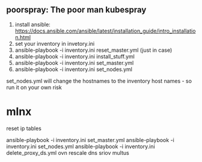 poorspray: The poor man kubespray
----------------------------------

1. install ansible: https://docs.ansible.com/ansible/latest/installation_guide/intro_installation.html
2. set your inventory in invetory.ini
3. ansible-playbook -i inventory.ini reset_master.yml (just in case)
4. ansible-playbook -i inventory.ini install_stuff.yml
5. ansible-playbook -i inventory.ini set_master.yml
6. ansible-playbook -i inventory.ini set_nodes.yml

set_nodes.yml will change the hostnames to the inventory host names - so run it on your own risk



mlnx
=====
reset ip tables

ansible-playbook -i inventory.ini set_master.yml
ansible-playbook -i inventory.ini set_nodes.yml
ansible-playbook -i inventory.ini delete_proxy_ds.yml
ovn
rescale dns
sriov
multus




